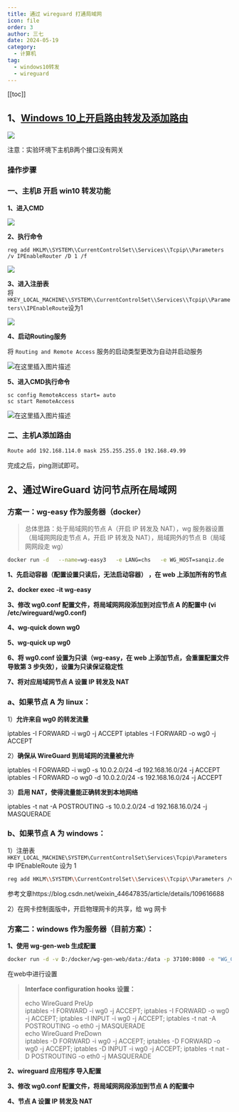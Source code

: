 ```yaml
---
title: 通过 wireguard 打通局域网
icon: file
order: 3
author: 三七
date: 2024-05-19
category:
  - 计算机
tag:
  - windows10转发
  - wireguard
---
```

[[toc]]

<!-- more --> 
## 1、[Windows 10上开启路由转发及添加路由](https://blog.csdn.net/weixin_44647835/article/details/109616688)
![](https://i.730307.xyz/202407191935989.png) 

注意：实验环境下主机B两个接口没有网关

### 操作步骤

### 一、主机B 开启 win10 转发功能  

**1、进入CMD**  

![](https://i.730307.xyz/202407191935882.png)

**2、执行命令** 
``` 
reg add HKLM\\SYSTEM\\CurrentControlSet\\Services\\Tcpip\\Parameters /v IPEnableRouter /D 1 /f  
```

![](https://i.730307.xyz/202407191936870.png)

**3、进入注册表**  
将 `HKEY_LOCAL_MACHINE\\SYSTEM\\CurrentControlSet\\Services\\Tcpip\\Parameters\\IPEnableRoute`设为1  

![](https://i.730307.xyz/202407191936613.png)

**4、启动Routing服务**  

将 `Routing and Remote Access` 服务的启动类型更改为自动并启动服务  

![在这里插入图片描述](https://p.343700.xyz/file/8ef22f8270c6cd5a271a1.png)  

**5、进入CMD执行命令**  
```
sc config RemoteAccess start= auto  
sc start RemoteAccess 
```


![在这里插入图片描述](https://p.343700.xyz/file/6c7ab725c216dfcbed877.png)

### 二、主机A添加路由
```sh  
Route add 192.168.114.0 mask 255.255.255.0 192.168.49.99
```
完成之后，ping测试即可。



## 2、通过WireGuard 访问节点所在局域网

### 方案一：wg-easy 作为服务器（docker）

> 总体思路：处于局域网的节点 A（开启 IP 转发及 NAT），wg 服务器设置（局域网网段走节点 A，开启 IP 转发及 NAT），局域网外的节点 B（局域网网段走 wg）

```sh
docker run -d   --name=wg-easy3   -e LANG=chs   -e WG_HOST=sanqiz.de   -e PASSWORD=Zzh125475   -e PORT=37105  -e WG_DEFAULT_ADDRESS=10.0.2.x   -e WG_DEFAULT_DNS=114.114.114.114   -e WG_PERSISTENT_KEEPALIVE=30   -e WG_PORT=37106  -e WG_ALLOWED_IPS=10.0.2.0/24,192.168.16.0/24 -e WG_PRE_UP="echo WireGuard PreUp" -e WG_POST_UP="iptables -I FORWARD -i wg0 -j ACCEPT; iptables -I FORWARD -o wg0 -j ACCEPT; iptables -I INPUT -i wg0 -j ACCEPT; iptables -t nat -A POSTROUTING -o eth0 -j MASQUERADE"  -e WG_PRE_DOWN="echo WireGuard PreDown" -e WG_POST_DOWN="iptables -D FORWARD -i wg0 -j ACCEPT; iptables -D FORWARD -o wg0 -j ACCEPT; iptables -D INPUT -i wg0 -j ACCEPT; iptables -t nat -D POSTROUTING -o eth0 -j MASQUERADE"  -v D:/docker/wg-easy3:/etc/wireguard   -p 37105:37105 -p 37106:51820/udp --cap-add=NET_ADMIN   --cap-add=SYS_MODULE   --sysctl="net.ipv4.conf.all.src_valid_mark=1"   --sysctl="net.ipv4.ip_forward=1"   --restart unless-stopped  weejewel/wg-easy |
```

**1、先启动容器（配置设置只读后，无法启动容器） ，在 web 上添加所有的节点**

**2、docker exec -it wg-easy**

**3、修改 wg0.conf 配置文件，将局域网网段添加到对应节点 A 的配置中 (vi /etc/wireguard/wg0.conf)**

**4、wg-quick down wg0**

**5、wg-quick up wg0**

**6、将 wg0.conf 设置为只读（wg-easy，在 web 上添加节点，会重置配置文件导致第 3 步失效），设置为只读保证稳定性**

**7、将对应局域网节点 A 设置 IP 转发及 NAT**

### a、如果节点 A 为 linux：

1）**允许来自 wg0 的转发流量**

iptables -I FORWARD -i wg0 -j ACCEPT iptables -I FORWARD -o wg0 -j ACCEPT

2）**确保从 WireGuard 到局域网的流量被允许**

iptables -I FORWARD -i wg0 -s 10.0.2.0/24 -d 192.168.16.0/24 -j ACCEPT iptables -I FORWARD -o wg0 -d 10.0.2.0/24 -s 192.168.16.0/24 -j ACCEPT

3）**启用 NAT，使得流量能正确转发到本地网络**

iptables -t nat -A POSTROUTING -s 10.0.2.0/24 -d 192.168.16.0/24 -j MASQUERADE

### b、如果节点 A 为 windows：

1）注册表 `HKEY_LOCAL_MACHINE\SYSTEM\CurrentControlSet\Services\Tcpip\Parameters` 中 IPEnableRoute 设为 1

```sh
reg add HKLM\\SYSTEM\\CurrentControlSet\\Services\\Tcpip\\Parameters /v IPEnableRouter /D 1 /f
```



参考文章https://blog.csdn.net/weixin_44647835/article/details/109616688

2）在网卡控制面版中，开启物理网卡的共享，给 wg 网卡

### 方案二：windows 作为服务器（目前方案）：

**1、使用 wg-gen-web 生成配置**

```sh
docker run -d -v D:/docker/wg-gen-web/data:/data -p 37100:8080 -e "WG_CONF_DIR=/data" vx3r/wg-gen-web:latest
```

在web中进行设置

> **Interface configuration hooks 设置：**
>
> echo WireGuard PreUp  
> iptables -I FORWARD -i wg0 -j ACCEPT; iptables -I FORWARD -o wg0 -j ACCEPT; iptables -I INPUT -i wg0 -j ACCEPT; iptables -t nat -A POSTROUTING -o eth0 -j MASQUERADE  
> echo WireGuard PreDown  
> iptables -D FORWARD -i wg0 -j ACCEPT; iptables -D FORWARD -o wg0 -j ACCEPT; iptables -D INPUT -i wg0 -j ACCEPT; iptables -t nat -D POSTROUTING -o eth0 -j MASQUERADE

**2、wireguard 应用程序 导入配置**

**3、修改 wg0.conf 配置文件，将局域网网段添加到节点 A 的配置中**

**4、节点 A 设置 IP 转发及 NAT**



























